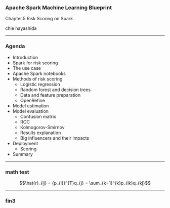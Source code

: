 ### Apache Spark Machine Learning Blueprint

Chapter.5 Risk Scoring on Spark

chie hayashida

---

### Agenda

* Introduction
* Spark for risk scoring
* The use case
* Apache Spark notebooks
* Methods of risk scoring
	* Logistic regression
	* Random forest and decision trees
	* Data and feature preparation
	* OpenRefine
* Model estimation
* Model evaluation
	* Confusion matrix
	* ROC
	* Kolmogorov-Smirnov
	* Results explanation
	* Big influencers and their impacts
* Deployment
	* Scoring
* Summary

---

### math test

$$\hat{r}_{ij} = {p_{i}}^{T}q_{j} = \sum_{k=1}^{k}p_{ik}q_{kj}$$

---
### fin3
